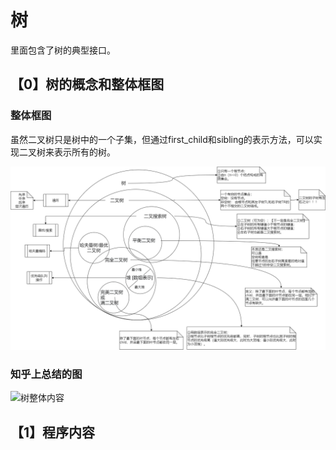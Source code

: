 

# 树

里面包含了树的典型接口。

## 【0】树的概念和整体框图

### 整体框图
虽然二叉树只是树中的一个子集，但通过first_child和sibling的表示方法，可以实现二叉树来表示所有的树。

![树的框架](.\\image\\树的框架.png)

### 知乎上总结的图

![树整体内容](.\\image\\树.jpg)



## 【1】程序内容

